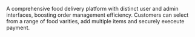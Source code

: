  A comprehensive food delivery platform with distinct user and admin interfaces, boosting order management
 efficiency. 
 Customers can select from a range of food varities, add multiple items and securely execeute payment.

